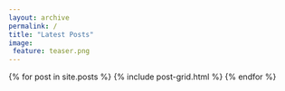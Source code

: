 ```yaml
---
layout: archive
permalink: /
title: "Latest Posts"
image:
 feature: teaser.png
---
```


<div class="tiles">
{% for post in site.posts %}
	{% include post-grid.html %}
{% endfor %}
</div><!-- /.tiles -->